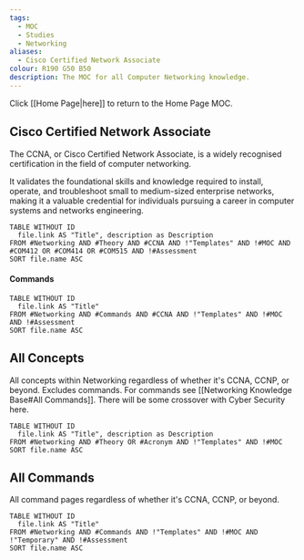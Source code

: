 ```yaml
---
tags:
  - MOC
  - Studies
  - Networking
aliases:
  - Cisco Certified Network Associate
colour: R190 G50 B50
description: The MOC for all Computer Networking knowledge.
---
```

Click [[Home Page|here]] to return to the Home Page MOC.
## Cisco Certified Network Associate

The CCNA, or Cisco Certified Network Associate, is a widely recognised certification in the field of computer networking. 

It validates the foundational skills and knowledge required to install, operate, and troubleshoot small to medium-sized enterprise networks, making it a valuable credential for individuals pursuing a career in computer systems and networks engineering.

```dataview
TABLE WITHOUT ID 
  file.link AS "Title", description as Description
FROM #Networking AND #Theory AND #CCNA AND !"Templates" AND !#MOC AND #COM412 OR #COM414 OR #COM515 AND !#Assessment
SORT file.name ASC
```

#### Commands

```dataview
TABLE WITHOUT ID 
  file.link AS "Title"
FROM #Networking AND #Commands AND #CCNA AND !"Templates" AND !#MOC AND !#Assessment
SORT file.name ASC
```

## All Concepts

All concepts within Networking regardless of whether it's CCNA, CCNP, or beyond. Excludes commands. For commands see [[Networking Knowledge Base#All Commands]]. There will be some crossover with Cyber Security here.

```dataview
TABLE WITHOUT ID 
  file.link AS "Title", description as Description
FROM #Networking AND #Theory OR #Acronym AND !"Templates" AND !#MOC
SORT file.name ASC
```

## All Commands

All command pages regardless of whether it's CCNA, CCNP, or beyond.

```dataview
TABLE WITHOUT ID 
  file.link AS "Title"
FROM #Networking AND #Commands AND !"Templates" AND !#MOC AND !"Temporary" AND !#Assessment
SORT file.name ASC
```